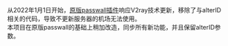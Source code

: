 从2022年1月1日开始，[原版passwall插件](https://github.com/xiaorouji/openwrt-passwall)响应V2ray技术更新，移除了与alterID相关的代码，导致不更新服务器的机场无法使用。  
本项目在原版passwall的基础上稍加改造，同步所有新功能，并且保留alterID参数。
